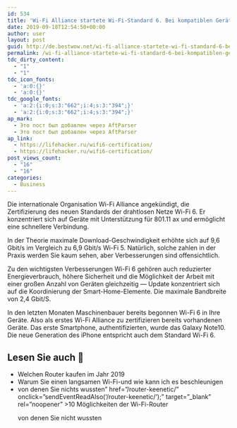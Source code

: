 ```yaml
---
id: 534
title: 'Wi-Fi Alliance startete Wi-Fi-Standard 6. Bei kompatiblen Geräten die Geschwindigkeit des Internets wachsen bis zu 40%'
date: 2019-09-18T12:54:50+00:00
author: user
layout: post
guid: http://de.bestwow.net/wi-fi-alliance-startete-wi-fi-standard-6-bei-kompatiblen-ger-ten-die-geschwindigkeit-des-internets-wachsen-bis-zu-40/
permalink: /wi-fi-alliance-startete-wi-fi-standard-6-bei-kompatiblen-ger-ten-die-geschwindigkeit-des-internets-wachsen-bis-zu-40/
tdc_dirty_content:
  - "1"
  - "1"
tdc_icon_fonts:
  - 'a:0:{}'
  - 'a:0:{}'
tdc_google_fonts:
  - 'a:2:{i:0;s:3:"662";i:4;s:3:"394";}'
  - 'a:2:{i:0;s:3:"662";i:4;s:3:"394";}'
ap_mark:
  - Это пост был добавлен через AftParser
  - Это пост был добавлен через AftParser
ap_link:
  - https://lifehacker.ru/wifi6-certification/
  - https://lifehacker.ru/wifi6-certification/
post_views_count:
  - "16"
  - "16"
categories:
  - Business
---
```

Die internationale Organisation Wi-Fi Alliance angekündigt, die Zertifizierung des neuen Standards der drahtlosen Netze Wi-Fi 6. Er konzentriert sich auf Geräte mit Unterstützung für 801.11 ax und ermöglicht eine schnellere Verbindung.

In der Theorie maximale Download-Geschwindigkeit erhöhte sich auf 9,6 Gbit/s im Vergleich zu 6,9 Gbit/s Wi-Fi 5. Natürlich, solche zahlen in der Praxis werden Sie kaum sehen, aber Verbesserungen sind offensichtlich.

Zu den wichtigsten Verbesserungen Wi-Fi 6 gehören auch reduzierter Energieverbrauch, höhere Sicherheit und die Möglichkeit der Arbeit mit einer großen Anzahl von Geräten gleichzeitig — Update konzentriert sich auf die Koordinierung der Smart-Home-Elemente. Die maximale Bandbreite von 2,4 Gbit/S.

In den letzten Monaten Maschinenbauer bereits begonnen Wi-Fi 6 in Ihre Geräte. Also als erstes Wi-Fi Alliance zu zertifizieren bereits vorhandenen Geräte. Das erste Smartphone, authentifizierten, wurde das Galaxy Note10. Die neue Generation des iPhone entspricht auch dem Standard Wi-Fi 6.

<div>
  <h2 class="read-also__title">
    <span>Lesen Sie auch</span> <span>🧐 </span>
  </h2>
  
  <ul class="read-also__list">
    <li>
      Welchen Router kaufen im Jahr 2019
    </li>
    <li>
      Warum Sie einen langsamen Wi-Fi-und wie kann ich es beschleunigen
    </li>
    <li>
      von denen Sie nichts wussten&#8221; href=&#8221;/router-keenetic/&#8221; onclick=&#8221;sendEventReadAlso(&#8216;/router-keenetic/&#8217;);&#8221; target=&#8221;_blank&#8221; rel=&#8221;noopener&#8221; >10 Möglichkeiten der Wi-Fi-Router <p>
        von denen Sie nicht wussten</li> </ul> </div>